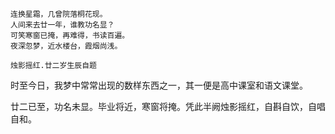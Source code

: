     连换星霜，几曾院落桐花现。
    人间来去廿一年，谁教功名显？
    可笑寒窗已掩，再难得，书读百遍。
    夜深忽梦，近水楼台，霞烟尚浅。

    烛影摇红.廿二岁生辰自题
    
时至今日，我梦中常常出现的数样东西之一，其一便是高中课室和语文课堂。

廿二已至，功名未显。毕业将近，寒窗将掩。凭此半阙烛影摇红，自斟自饮，自唱自和。